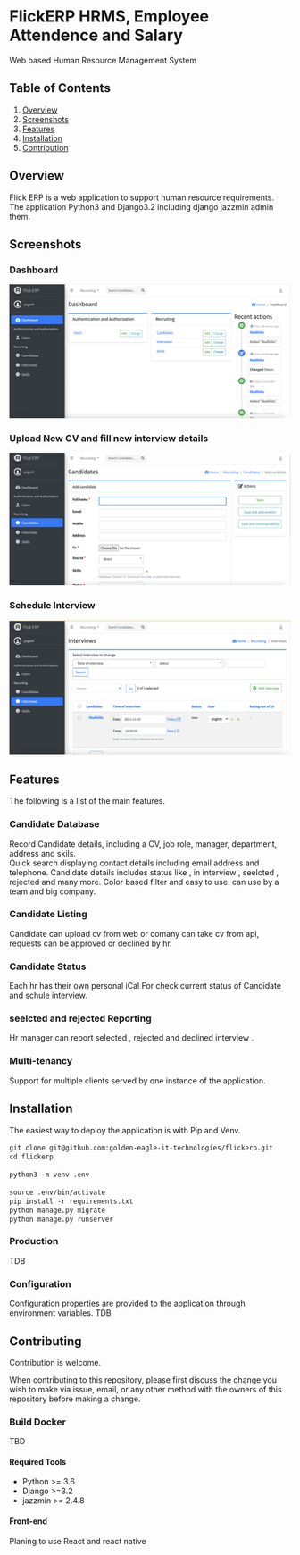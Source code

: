 # FlickERP HRMS, Employee Attendence and Salary

Web based Human Resource Management System

## Table of Contents

1. [Overview](#overview)
2. [Screenshots](#screenshots)
3. [Features](#features)
4. [Installation](#installation)
5. [Contribution](#contributing)

## Overview

Flick ERP is a web application to support  human resource requirements.  
The application Python3 and Django3.2 including django jazzmin admin them.  


## Screenshots

### Dashboard

![](docs/images/dashboard.png)

### Upload New CV and fill new interview details

![](docs/images/new.png)

### Schedule Interview

![](docs/images/user.png)

## Features

The following is a list of the main features.

### Candidate Database

Record Candidate details, including a CV, job role, manager, department, address and skils.  
Quick search displaying contact details including email address and telephone.
Candidate details includes status like , in interview , seelcted , rejected and many more.
Color based filter and easy to use. can  use by a team and big company.

### Candidate Listing

Candidate can upload cv from web or comany can take cv from api,  requests can be approved or declined by hr.

### Candidate Status

Each hr has their own personal iCal For check current status of Candidate and schule interview.

### seelcted and rejected Reporting

Hr manager  can report selected , rejected and declined interview .



### Multi-tenancy

Support for multiple clients served by one instance of the application.

## Installation

The easiest way to deploy the application is with Pip and Venv.  


```shell
git clone git@github.com:golden-eagle-it-technologies/flickerp.git
cd flickerp

python3 -m venv .env

source .env/bin/activate
pip install -r requirements.txt
python manage.py migrate
python manage.py runserver

```

### Production

TDB

### Configuration

Configuration properties are provided to the application through environment variables.
TDB

## Contributing

Contribution is welcome.

When contributing to this repository, please first discuss the change you wish to make via issue, email, or any other
method with the owners of this repository before making a change.

### Build Docker
TBD

#### Required Tools

- Python >= 3.6
- Django >=3.2
- jazzmin >= 2.4.8



#### Front-end

Planing to use React and react native
